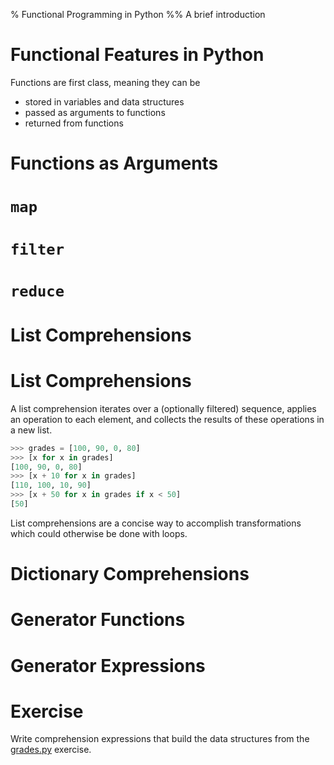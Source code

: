 % Functional Programming in Python
%% A brief introduction

# Functional Features in Python

Functions are first class, meaning they can be

- stored in variables and data structures
- passed as arguments to functions
- returned from functions

# Functions as Arguments

# `map`

# `filter`

# `reduce`

# List Comprehensions

# List Comprehensions

A list comprehension iterates over a (optionally filtered) sequence,
applies an operation to each element, and collects the results of these
operations in a new list.

```Python
>>> grades = [100, 90, 0, 80]
>>> [x for x in grades]
[100, 90, 0, 80]
>>> [x + 10 for x in grades]
[110, 100, 10, 90]
>>> [x + 50 for x in grades if x < 50]
[50]
```

List comprehensions are a concise way to accomplish transformations
which could otherwise be done with loops.


# Dictionary Comprehensions

# Generator Functions

# Generator Expressions

# Exercise

Write comprehension expressions that build the data structures from the [grades.py](../exercises/grades.py) exercise.